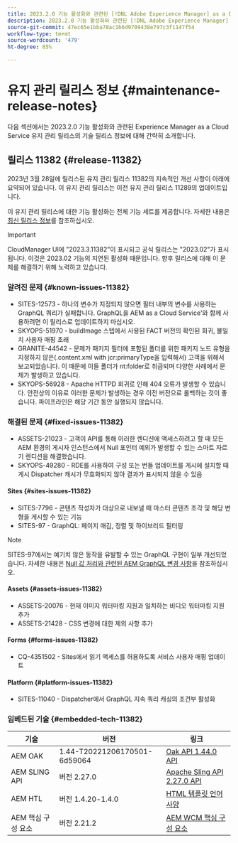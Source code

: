 ```yaml
---
title: 2023.2.0 기능 활성화와 관련된 [!DNL Adobe Experience Manager] as a Cloud Service의 유지 관리 릴리스 정보입니다.
description: 2023.2.0 기능 활성화와 관련된 [!DNL Adobe Experience Manager] as a Cloud Service의 유지 관리 릴리스 정보입니다.
source-git-commit: 47ec65e1bba78ac1b6d9709438e797c3f1147f54
workflow-type: tm+mt
source-wordcount: '479'
ht-degree: 85%

---
```


# 유지 관리 릴리스 정보 {#maintenance-release-notes}

다음 섹션에서는 2023.2.0 기능 활성화와 관련된 Experience Manager as a Cloud Service 유지 관리 릴리스의 기술 릴리스 정보에 대해 간략히 소개합니다.

## 릴리스 11382 {#release-11382}

2023년 3월 28일에 릴리스된 유지 관리 릴리스 11382의 지속적인 개선 사항이 아래에 요약되어 있습니다. 이 유지 관리 릴리스는 이전 유지 관리 릴리스 11289의 업데이트입니다.

이 유지 관리 릴리스에 대한 기능 활성화는 전체 기능 세트를 제공합니다. 자세한 내용은 [최신 릴리스 정보](/help/release-notes/release-notes-cloud/release-notes-current.md)를 참조하십시오.

>[!IMPORTANT]
>
> CloudManager UI에 &quot;2023.3.11382&quot;이 표시되고 공식 릴리스는 &quot;2023.02&quot;가 표시됩니다. 이것은 2023.02 기능의 지연된 활성화 때문입니다.
> 향후 릴리스에 대해 이 문제를 해결하기 위해 노력하고 있습니다.

### 알려진 문제 {#known-issues-11382}

- SITES-12573 - 하나의 변수가 지정되지 않으면 필터 내부의 변수를 사용하는 GraphQL 쿼리가 실패합니다. GraphQL을 AEM as a Cloud Service&#39;와 함께 사용하려면 이 릴리스로 업데이트하지 마십시오.
- SKYOPS-51970 - buildImage 스텝에서 사용된 FACT 버전의 확인된 회귀, 불일치 사용자 매핑 초래
- GRANITE-44542 - 문제가 패키지 필터에 포함된 폴더를 위한 패키지 노드 유형을 지정하지 않은(.content.xml with jcr:primaryType을 입력해서) 고객을 위해서 보고되었습니다. 이 때문에 이들 폴더가 nt:folder로 취급되며 다양한 사례에서 문제가 발생하고 있습니다.
- SKYOPS-56928 - Apache HTTPD 회귀로 인해 404 오류가 발생할 수 있습니다. 안전상의 이유로 이러한 문제가 발생하는 경우 이전 버전으로 롤백하는 것이 좋습니다. 파이프라인은 해당 기간 동안 실행되지 않습니다.

### 해결된 문제 {#fixed-issues-11382}

- ASSETS-21023 - 고객이 API를 통해 이러한 렌디션에 액세스하려고 할 때 모든 AEM 환경의 게시자 인스턴스에서 Null 포인터 예외가 발생할 수 있는 스마트 자르기 렌디션을 해결했습니다.
- SKYOPS-49280 - RDE를 사용하여 구성 또는 번들 업데이트를 게시에 설치할 때 게시 Dispatcher 캐시가 무효화되지 않아 결과가 표시되지 않을 수 있음

#### Sites {#sites-issues-11382}

- SITES-7796 - 콘텐츠 작성자가 대상으로 내보낼 때 마스터 콘텐츠 조각 및 해당 변형을 게시할 수 있는 기능
- SITES-97 - GraphQL: 페이지 매김, 정렬 및 하이브리드 필터링

>[!NOTE]
>
> SITES-97에서는 예기치 않은 동작을 유발할 수 있는 GraphQL 구현이 일부 개선되었습니다. 자세한 내용은 [Null 값 처리와 관련된 AEM GraphQL 변경 사항](https://experienceleague.adobe.com/docs/experience-cloud-kcs/kbarticles/KA-21792.html)을 참조하십시오.

#### Assets {#assets-issues-11382}

- ASSETS-20076 - 현재 이미지 워터마킹 지원과 일치하는 비디오 워터마킹 지원 추가
- ASSETS-21428 - CSS 변경에 대한 제외 사항 추가

#### Forms {#forms-issues-11382}

- CQ-4351502 - Sites에서 읽기 액세스를 허용하도록 서비스 사용자 매핑 업데이트

#### Platform {#platform-issues-11382}

- SITES-11040 - Dispatcher에서 GraphQL 지속 쿼리 캐싱의 조건부 활성화

### 임베드된 기술 {#embedded-tech-11382}

| 기술 | 버전 | 링크 |
|---|---|---|
| AEM OAK | 1.44-T20221206170501-6d59064 | [Oak API 1.44.0 API](https://www.javadoc.io/doc/org.apache.jackrabbit/oak-api/1.44.0/index.html) |
| AEM SLING API | 버전 2.27.0 | [Apache Sling API 2.27.0 API](https://www.javadoc.io/doc/org.apache.sling/org.apache.sling.api/latest/index.html) |
| AEM HTL | 버전 1.4.20-1.4.0 | [HTML 템플릿 언어 사양](https://github.com/adobe/htl-spec) |
| AEM 핵심 구성 요소 | 버전 2.21.2 | [AEM WCM 핵심 구성 요소](https://github.com/adobe/aem-core-wcm-components) |
